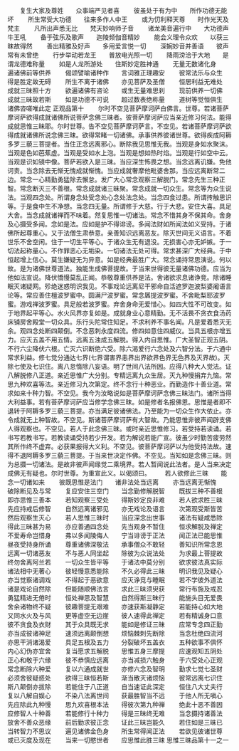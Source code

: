 <!-- { "loadSidebar": true } -->
　　复生大家及尊姓　　众事端严见者喜
　　彼虽处于有为中　　所作功德无能坏
　　所生常受大功德　　往来多作人中王
　　或为忉利释天尊　　时作光天及梵主
　　凡所出声悉无比　　梵天妙响师子音
　　诸龙美音遍行中　　大功德声牛王吼
　　备于弦乐及歌声　　迦陵频伽音精妙
　　能会义理令众欢　　以获三昧故得然
　　善出精雅及好声　　多用爱言悦一切
　　深婉妙音并善语　　彼声常有未曾绝
　　行步举动若龙王　　普放电光照一切
　　降雨滂洽于大地　　是谓龙德难称量
　　如是人龙所游处　　住斯妙定胜神通
　　无量无数诸化身　　遍诸佛前等供养
　　偈颂譬喻诸种作　　言词雅正理趣安
　　彼常法乐与众生　　得是胜定故无碍
　　所生不离于诸佛　　亦见菩萨及圣僧
　　恒居利益无难处　　成就三昧照十方
　　欲遍诸佛有咨论　　或生无量难思刹
　　现前供养一切佛　　成就三昧故若斯
　　如是功德不可说　　超过数表绝称量
　　道树等觉恒俱生　　诸佛咨嗟唯此定
正观品第十
　　尔时不空见菩萨摩诃萨白佛言。世尊。若诸菩萨摩诃萨欲得成就诸佛所说菩萨念佛三昧者。彼菩萨摩诃萨应当亲近修习何法。能得成就思惟三昧耶。尔时世尊。告不空见菩萨摩诃萨言。不空见。若诸菩萨摩诃萨欲得成就诸佛所说念佛三昧。欲得常睹一切诸佛。承事供养彼诸世尊。欲得疾成阿耨多罗三藐三菩提者。当住正念远离邪心。断除我见思惟无我。当观是身如水聚沫。当观是色如芭蕉虚。当观是受如水上泡。当观是想如热时焰。当观是行如空中云。当观是识如镜中像。菩萨若欲入是三昧。当应深生怖畏之想。当念远离讥嫌。免他诃责。当念除去无惭无愧成就惭愧。当应成就奢摩他毗婆舍那。当应远离断常二边。常念一心精勤勇猛除去懈怠。发广大心常念观察三解脱门。常念先生三种正智。常念断灭三不善根。常念成就诸三昧聚。常念成就一切众生。常念等为众生说法。当观四念处。所谓身念处受念处心念处法念处。当念四食过患。所谓抟触思识等。于是食中生不净想。当念四无量。所谓修于大慈。行于大悲。安住大喜。具足大舍。当念成就诸禅而不味着。然复思惟一切诸法。常念不惜其身不保其命。舍身及心摄受多闻。念如是法。应如是护不得诽谤。多闻法财如所闻法如义受持。于诸佛所起尊重心。又于法僧生肃恭意。亲善知识远离恶友。除灭世间无义语言。不着世乐不舍空闲。住于一切生平等心。于诸众生无有退没。无损害心亦无妒嫉。于一切法起称量心。不作罪恶心无垢染。一切诸法无处可得。常求甚深广大经典。于中恒起增上信心。莫生嫌疑无为异意。如是经典最胜广大。常念诵持常思演说。何以故。是为诸佛世尊道法。独能生成佛菩提故。于当来世得彼无量诸佛功德。应当为他如法宣说。降伏憍慢莫乱正闻。恭敬尊重供养是法。舍诸欲求息诸诤竞。除诸睡眠灭诸疑网。殄绝迷惑明识我见。不事戏论远离尼干邪命自活遮罗迦波梨婆阇语言论等。常应善住檀波罗蜜中。圆满尸波罗蜜。常念羼提波罗蜜。不舍毗梨耶波罗蜜。游戏禅波罗蜜。具足般若波罗蜜。弃舍身命无爱惜心。如四大性不可改变。如于地界起平等心。水火风界亦复如是。成就身业心意精勤。无不活畏不贪衣食汤药床铺房舍殿堂一切众具。乐行头陀常住知足。不求利养不事名闻。凡是爱着悉灭无余。观四念处断四颠倒。不念恶刺永度四流。修四如意住四威仪。当具五根亦增五力。应灭五盖不用五情。远离五浊成五解脱。得入内自思惟。广大圣智正观五阴。不行六尘降伏六根。亡灭六识断绝六受。除六渴爱行六念处及六智分法。于六通中常求利益。修七觉分通达七界(七界谓害界恚界出界欲界色界无色界及灭界故)。灭除七使及七识住。离八怠惰除八妄语。明了世间八法所因。应得八种大人觉法。证八解脱修八正道。亲近思惟广大分别。专精远离九众生居。灭九种慢捐弃九恼。常思九种欢喜等法。亲近修习九次第定。终不念行十种恶业。而勤造作十善业道。常求如来十种力智。不空见。我今为汝略说如是菩萨摩诃萨念佛三昧法门。诸所当得大利益事。若有菩萨摩诃萨应当修学念佛三昧。如是修者名报佛恩。思惟是者即不退转于阿耨多罗三藐三菩提。亦当满足彼诸佛法。乃至能为一切众生作大依止。亦令成就无上种智故。不空见。斯诸菩萨摩诃萨有大智故。乃能思惟非彼声闻辟支佛人得观察也。不空见。若人于此念佛三昧。或时亲近思惟修习。若受持若读诵。若书写若教书写。若教读诵受持若少开发。若为解说若能广宣。彼虽少时勤苦疲劳然其所作终不虚弃。必获果报得大义利。不空见。彼菩萨摩诃萨以为他受持法故。速得不退阿耨多罗三藐三菩提。于当来世决定作佛。不空见。当知如是念佛三昧。则为总摄一切诸法。是故非彼声闻缘觉二乘境界。若人暂闻说此法者。是人当来决定成佛无有疑也。尔时世尊。为重宣此义。以偈颂曰。
　　若人欲修此三昧　　能念一切诸如来
　　彼既思惟是法门　　诸非法处当远离
　　亦当远离无惭愧　　破除断见及与常
　　复应安住三空门　　当念勤修解脱智
　　既拔三种不善根　　即亦思惟三善本
　　若知观察三受处　　得斯妙定良非难
　　若人欲求胜三昧　　先应持戒后修智
　　自然远离诸邪见　　亦无戏论及语言
　　次第观受斯皆苦　　然后观察生灭心
　　若人思惟三昧时　　当应深念出世事
　　诸法有疑咸悉除　　得此三昧甚为易
　　亦应善通四念处　　先当观身不暂住
　　恒求解脱及禅定　　不爱寿命岂惜身
　　弗以多闻陵侮人　　宁当诽谤于正法
　　闻正法已能思惟　　昼夜受持身所诵
　　尊重诸佛深敬法　　承事僧众不敢轻
　　善知识所常念恩　　远离一切诸恶友
　　不与恶人同坐起　　除彼为众说法处
　　为求最上菩提故　　终勿舍离阿兰若
　　一切众生皆平等　　于诸法中莫分别
　　欲求彼法真实际　　诸法相中无著心
　　彼轻慢意悉能除　　不久必得此三昧
　　明识我见及疑心　　亦当觉察诸调戏
　　不得起于恶欲意　　应灭诤竞与睡眠
　　若不学彼外道法　　诸是戏论自然除
　　但能随顺佛法言　　求此三昧须臾获
　　常行布施及戒忍　　勇猛精进无倦时
　　恒处禅思及智慧　　自然得斯三昧行
　　能施头目无爱畏　　舍余诸物终不疑
　　彼趣菩提无艰难　　亦速获斯凝静定
　　若能持心如大地　　又同水火及与风
　　更等虚空无边崖　　彼人速得此禅定
　　若有精诚身口意　　彼不贪食及衣财
　　其于众具既无求　　能如是修证三昧
　　应常专念四正勤　　亦当成彼诸神足
　　速须远离颠倒想　　烦恼棘刺先断除
　　当念杜绝四流河　　亦思干消诸渴爱
　　具足五根及五力　　分裂破坏五盖衣
　　五种欲事不俱怀　　内心幻伪亦宜舍
　　复当愿求五解脱　　思惟五身三摩提
　　应速观知五阴处　　正心和敬于六缘
　　彼不恭慎应远离　　亦当减损六触身
　　于六受处心正观　　常念断除六种爱
　　复以六通成就世　　亦修六念及智明
　　勤求七觉七圣财　　必须舍彼疑惑处
　　欲得三昧恒若斯　　渐当散灭诸烦恼
　　彼常远离七识住　　斯八颠倒亦拔除
　　若能住于八正道　　自当速证此深定
　　恒住八大丈夫行　　复以八解自娱心
　　不染八法离世间　　获最胜智当不远
　　于他人所无嗔心　　先应除此九种慢
　　思九欢喜根本法　　得彼次第九种禅
　　绝此十恶不善因　　应修智人十种善
　　若能修行十种力　　得是三昧终无难
　　当念摄持诸善法　　放舍不善众恶缘
　　前后勤求彼正念　　证此三昧岂能久
　　若住如是三昧已　　当转智力不思议
　　遍见诸佛金色身　　所生常得闻正法
　　若欲见彼诸世尊　　或已灭度及现在
　　当来一切愍世者　　应思惟此胜三昧
思惟三昧品第十一之一
